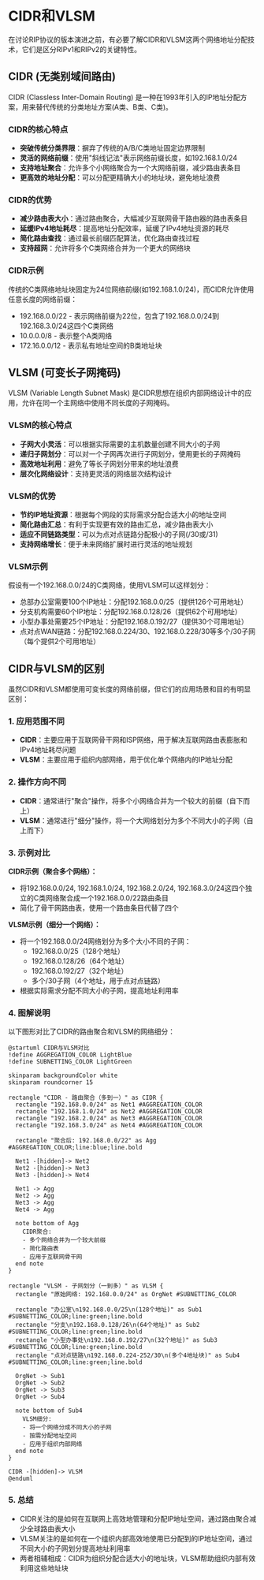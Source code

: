 # CIDR和VLSM

在讨论RIP协议的版本演进之前，有必要了解CIDR和VLSM这两个网络地址分配技术，它们是区分RIPv1和RIPv2的关键特性。

## CIDR (无类别域间路由)

CIDR (Classless Inter-Domain Routing) 是一种在1993年引入的IP地址分配方案，用来替代传统的分类地址方案(A类、B类、C类)。

### CIDR的核心特点

- **突破传统分类界限**：摒弃了传统的A/B/C类地址固定边界限制
- **灵活的网络前缀**：使用"斜线记法"表示网络前缀长度，如192.168.1.0/24
- **支持地址聚合**：允许多个小网络聚合为一个大网络前缀，减少路由表条目
- **更高效的地址分配**：可以分配更精确大小的地址块，避免地址浪费

### CIDR的优势

- **减少路由表大小**：通过路由聚合，大幅减少互联网骨干路由器的路由表条目
- **延缓IPv4地址耗尽**：提高地址分配效率，延缓了IPv4地址资源的耗尽
- **简化路由查找**：通过最长前缀匹配算法，优化路由查找过程
- **支持超网**：允许将多个C类网络合并为一个更大的网络块

### CIDR示例

传统的C类网络地址块固定为24位网络前缀(如192.168.1.0/24)，而CIDR允许使用任意长度的网络前缀：

- 192.168.0.0/22 - 表示网络前缀为22位，包含了192.168.0.0/24到192.168.3.0/24这四个C类网络
- 10.0.0.0/8 - 表示整个A类网络
- 172.16.0.0/12 - 表示私有地址空间的B类地址块

## VLSM (可变长子网掩码)

VLSM (Variable Length Subnet Mask) 是CIDR思想在组织内部网络设计中的应用，允许在同一个主网络中使用不同长度的子网掩码。

### VLSM的核心特点

- **子网大小灵活**：可以根据实际需要的主机数量创建不同大小的子网
- **递归子网划分**：可以对一个子网再次进行子网划分，使用更长的子网掩码
- **高效地址利用**：避免了等长子网划分带来的地址浪费
- **层次化网络设计**：支持更灵活的网络层次结构设计

### VLSM的优势

- **节约IP地址资源**：根据每个网段的实际需求分配合适大小的地址空间
- **简化路由汇总**：有利于实现更有效的路由汇总，减少路由表大小
- **适应不同链路类型**：可以为点对点链路分配极小的子网(/30或/31)
- **支持网络增长**：便于未来网络扩展时进行灵活的地址规划

### VLSM示例

假设有一个192.168.0.0/24的C类网络，使用VLSM可以这样划分：

- 总部办公室需要100个IP地址：分配192.168.0.0/25（提供126个可用地址）
- 分支机构需要60个IP地址：分配192.168.0.128/26（提供62个可用地址）
- 小型办事处需要25个IP地址：分配192.168.0.192/27（提供30个可用地址）
- 点对点WAN链路：分配192.168.0.224/30、192.168.0.228/30等多个/30子网（每个提供2个可用地址）

## CIDR与VLSM的区别

虽然CIDR和VLSM都使用可变长度的网络前缀，但它们的应用场景和目的有明显区别：

### 1. 应用范围不同

- **CIDR**：主要应用于互联网骨干网和ISP网络，用于解决互联网路由表膨胀和IPv4地址耗尽问题
- **VLSM**：主要应用于组织内部网络，用于优化单个网络内的IP地址分配

### 2. 操作方向不同

- **CIDR**：通常进行"聚合"操作，将多个小网络合并为一个较大的前缀（自下而上）
- **VLSM**：通常进行"细分"操作，将一个大网络划分为多个不同大小的子网（自上而下）

### 3. 示例对比

**CIDR示例（聚合多个网络）：**
- 将192.168.0.0/24, 192.168.1.0/24, 192.168.2.0/24, 192.168.3.0/24这四个独立的C类网络聚合成一个192.168.0.0/22路由条目
- 简化了骨干网路由表，使用一个路由条目代替了四个

**VLSM示例（细分一个网络）：**
- 将一个192.168.0.0/24网络划分为多个大小不同的子网：
  - 192.168.0.0/25（128个地址）
  - 192.168.0.128/26（64个地址）
  - 192.168.0.192/27（32个地址）
  - 多个/30子网（4个地址，用于点对点链路）
- 根据实际需求分配不同大小的子网，提高地址利用率

### 4. 图解说明

以下图形对比了CIDR的路由聚合和VLSM的网络细分：

```plantuml
@startuml CIDR与VLSM对比
!define AGGREGATION_COLOR LightBlue
!define SUBNETTING_COLOR LightGreen

skinparam backgroundColor white
skinparam roundcorner 15

rectangle "CIDR - 路由聚合（多到一）" as CIDR {
  rectangle "192.168.0.0/24" as Net1 #AGGREGATION_COLOR
  rectangle "192.168.1.0/24" as Net2 #AGGREGATION_COLOR
  rectangle "192.168.2.0/24" as Net3 #AGGREGATION_COLOR
  rectangle "192.168.3.0/24" as Net4 #AGGREGATION_COLOR
  
  rectangle "聚合后: 192.168.0.0/22" as Agg #AGGREGATION_COLOR;line:blue;line.bold
  
  Net1 -[hidden]-> Net2
  Net2 -[hidden]-> Net3
  Net3 -[hidden]-> Net4
  
  Net1 -> Agg
  Net2 -> Agg
  Net3 -> Agg
  Net4 -> Agg
  
  note bottom of Agg
    CIDR聚合:
    - 多个网络合并为一个较大前缀
    - 简化路由表
    - 应用于互联网骨干网
  end note
}

rectangle "VLSM - 子网划分（一到多）" as VLSM {
  rectangle "原始网络: 192.168.0.0/24" as OrgNet #SUBNETTING_COLOR
  
  rectangle "办公室\n192.168.0.0/25\n(128个地址)" as Sub1 #SUBNETTING_COLOR;line:green;line.bold
  rectangle "分支\n192.168.0.128/26\n(64个地址)" as Sub2 #SUBNETTING_COLOR;line:green;line.bold
  rectangle "小型办事处\n192.168.0.192/27\n(32个地址)" as Sub3 #SUBNETTING_COLOR;line:green;line.bold
  rectangle "点对点链路\n192.168.0.224-252/30\n(多个4地址块)" as Sub4 #SUBNETTING_COLOR;line:green;line.bold
  
  OrgNet -> Sub1
  OrgNet -> Sub2
  OrgNet -> Sub3
  OrgNet -> Sub4
  
  note bottom of Sub4
    VLSM细分:
    - 将一个网络分成不同大小的子网
    - 按需分配地址空间
    - 应用于组织内部网络
  end note
}

CIDR -[hidden]-> VLSM
@enduml
```

### 5. 总结

- CIDR关注的是如何在互联网上高效地管理和分配IP地址空间，通过路由聚合减少全球路由表大小
- VLSM关注的是如何在一个组织内部高效地使用已分配到的IP地址空间，通过不同大小的子网划分提高地址利用率
- 两者相辅相成：CIDR为组织分配合适大小的地址块，VLSM帮助组织内部有效利用这些地址块